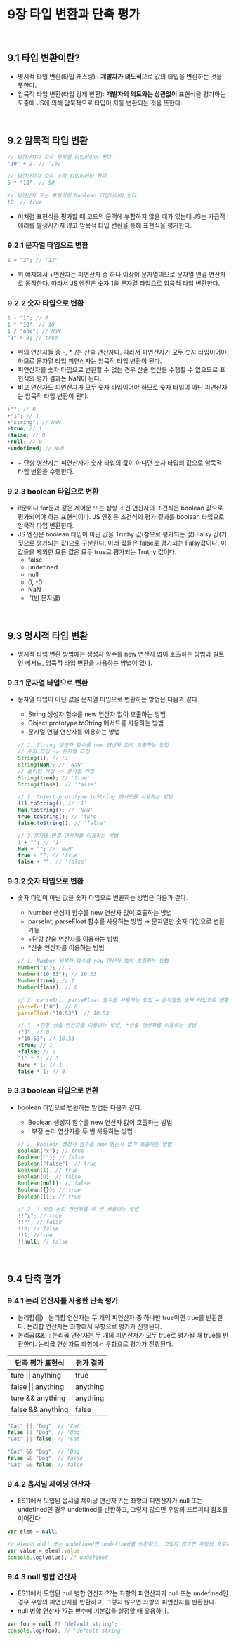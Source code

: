 # 9장 타입 변환과 단축 평가

<br>

## 9.1 타입 변환이란?

- 명시적 타입 변환(타입 캐스팅) : **개발자가 의도적**으로 값의 타입을 변환하는 것을 뜻한다.
- 암묵적 타입 변환(타입 강제 변환): **개발자의 의도와는 상관없이** 표현식을 평가하는 도중에 JS에 의해 암묵적으로 타입이 자동 변환되는 것을 뜻한다.

<br>

## 9.2 암묵적 타입 변환

```jsx
// 피연산자가 모두 문자열 타입이어야 한다.
"10" + 2; // '102'

// 피연산자가 모두 숫자 타입이어야 한다.
5 * "10"; // 50

// 피연산자 또는 표현식이 boolean 타입이어야 한다.
!0; // true
```

- 이처럼 표현식을 평가할 때 코드의 문맥에 부합하지 않을 때가 있는데 JS는 가급적 에러를 발생시키지 않고 암묵적 타입 변환을 통해 표현식을 평가한다.

### 9.2.1 문자열 타입으로 변환

```jsx
1 + "2"; // '12'
```

- 위 예제에서 +연산자는 피연산자 중 하나 이상이 문자열이므로 문자열 연결 연산자로 동작한다. 따라서 JS 엔진은 숫자 1을 문자열 타입으로 암묵적 타입 변환한다.

### 9.2.2 숫자 타입으로 변환

```jsx
1 - "1"; // 0
1 * "10"; // 10
1 / "one"; // NaN
"1" > 0; // true
```

- 위의 연산자들 중 -, \*, /는 산술 연산자다. 따라서 피연산자가 모두 숫자 타입이어야 하므로 문자열 타입 피연산자는 암묵적 타입 변환이 된다.
- 피연산자를 숫자 타입으로 변환할 수 없는 경우 산술 연산을 수행할 수 없으므로 표현식의 평가 결과는 NaN이 된다.
- 비교 연산자도 피연산자가 모두 숫자 타입이어야 하므로 숫자 타입이 아닌 피연산자는 암묵적 타입 변환이 된다.

```jsx
+""; // 0
+"1"; // 1
+"string"; // NaN
+true; // 1
+false; // 0
+null; // 0
+undefined; // NaN
```

- \+ 단항 영산자는 피연산자가 숫자 타입의 값이 아니면 숫자 타입의 값으로 암묵적 타입 변환을 수행한다.

### 9.2.3 boolean 타입으로 변환

- if문이나 for문과 같은 제어문 또는 삼항 조건 연산자의 조건식은 boolean 값으로 평가되어야 하는 표현식이다. JS 엔진은 조건식의 평가 결과를 boolean 타입으로 암묵적 타입 변환한다.
- JS 엔진은 boolean 타입이 아닌 값을 Truthy 값(참으로 평가되는 값) Falsy 값(거짓으로 평가되는 값)으로 구분한다. 아래 값들은 false로 평가되는 Falsy값이다. 이 값들을 제외한 모든 값은 모두 true로 평가되는 Truthy 값이다.
  - false
  - undefined
  - null
  - 0, -0
  - NaN
  - ‘’(빈 문자열)

<br>

## 9.3 명시적 타입 변환

- 명시적 타입 변환 방법에는 생성자 함수를 new 연산자 없이 호출하는 방법과 빌트인 메서드, 암묵적 타입 변환을 사용하는 방법이 있다.

### 9.3.1 문자열 타입으로 변환

- 문자열 타입이 아닌 값을 문자열 타입으로 변환하는 방법은 다음과 같다.

  - String 생성자 함수를 new 연산자 없이 호출하는 방법
  - Object.prototype.toString 메서드를 사용하는 방법
  - 문자열 연결 연산자를 이용하는 방법

  ```jsx
  // 1. String 생성자 함수를 new 연산자 없이 호출하는 방법
  // 숫자 타입 -> 문자열 타입
  String(1); // '1'
  String(NaN); // 'NaN'
  // 불리언 타입 -> 문자열 타입
  String(true); // 'true'
  String(flase); // 'false'

  // 2. Object.prototype.toString 메서드를 사용하는 방법
  (1).toString(); // '1'
  NaN.toString(); // 'NaN'
  true.toString(); // 'ture'
  false.toString(); // 'false'

  // 3.문자열 연결 연산자를 이용하는 방법
  1 + ""; // '1'
  NaN + ""; // 'NaN'
  true + ""; // 'true'
  false + ""; // 'false'
  ```

### 9.3.2 숫자 타입으로 변환

- 숫자 타입이 아닌 값을 숫자 타입으로 변환하는 방법은 다음과 같다.

  - Number 생성자 함수를 new 연산자 없이 호출하는 방법
  - parseInt, parseFloat 함수를 사용하는 방법 → 문자열만 숫자 타입으로 변환 가능
  - +단항 산술 연산자를 이용하는 방법
  - \*산술 연산자를 이용하는 방법

  ```jsx
  // 1. Number 생성자 함수를 new 연산자 없이 호출하는 방법
  Number("1"); // 1
  Number("10;53"); // 10.53
  Number(true); // 1
  Number(flase); // 0

  // 2. parseInt, parseFloat 함수를 사용하는 방법 → 문자열만 숫자 타입으로 변환 가능
  parseInt("0"); // 0
  parseFloat("10.53"); // 10.53

  // 3. +단항 산술 연산자를 이용하는 방법, *산술 연산자를 이용하는 방법
  +"0"; // 0
  +"10.53"; // 10.53
  +true; // 1
  +false; // 0
  "1" * 3; // 3
  ture * 1; // 1
  false * 1; // 0
  ```

### 9.3.3 boolean 타입으로 변환

- boolean 타입으로 변환하는 방법은 다음과 같다.

  - Boolean 생성자 함수를 new 연산자 없이 호출하는 방법
  - ! 부정 논리 연산자를 두 번 사용하는 방법

  ```jsx
  // 1. Boolean 생성자 함수를 new 연산자 없이 호출하는 방법
  Boolean("x"); // true
  Boolean(""); // false
  Boolean("false"); // true
  Boolean(1); // true
  Boolean(0); // false
  Boolean(null); // false
  Boolean({}); // true
  Boolean([]); // true

  // 2. ! 부정 논리 연산자를 두 번 사용하는 방법
  !!"x"; // true
  !!""; // false
  !!0; // false
  !!1; //true
  !!null; // false
  ```

<br>

## 9.4 단축 평가

### 9.4.1 논리 연산자를 사용한 단축 평가

- 논리합(||) : 논리합 연산자는 두 개의 피연산자 중 하나만 true이면 true를 반환한다. 논리합 연산자는 좌항에서 우항으로 평가가 진행된다.
- 논리곱(&&) : 논리곱 연산자는 두 개의 피연산자가 모두 true로 평가될 때 true를 반환한다. 논리곱 연산자도 좌항에서 우항으로 평가가 진행된다.

| 단축 평가 표현식    | 평가 결과 |
| ------------------- | --------- |
| ture \|\| anything  | true      |
| false \|\| anything | anything  |
| ture && anything    | anything  |
| false && anything   | false     |

```jsx
"Cat" || "Dog"; // 'Cat'
false || "Dog"; // 'Dog'
"Cat" || false; // 'Cat'

"Cat" && "Dog"; // 'Dog'
false && "Dog"; // false
"Cat" && false; // false
```

### 9.4.2 옵셔널 체이닝 연산자

- ES11에서 도입된 옵셔널 체이닝 연산자 ?.는 좌항의 피연산자가 null 또는 undefined인 경우 undefined를 반환하고, 그렇지 않으면 우항의 프로퍼티 참조를 이어간다.

```jsx
var elem = null;

// elem이 null 또는 undefined면 undefined를 반환하고, 그렇지 않으면 우항의 프로퍼티 참조를 이어간다.
var value = elem?.value;
console.log(value); // undefined
```

### 9.4.3 null 병합 연산자

- ES11에서 도입된 null 병합 연산자 ??는 좌항의 피연산자가 null 또는 undefined인 경우 우항의 피연산자를 반환하고, 그렇지 않으면 좌항의 피연산자를 반환한다.
- null 병합 연산자 ??는 변수에 기본값을 설정할 때 유용하다.

```jsx
var foo = null ?? "default string";
console.log(foo); // 'default string'
```

